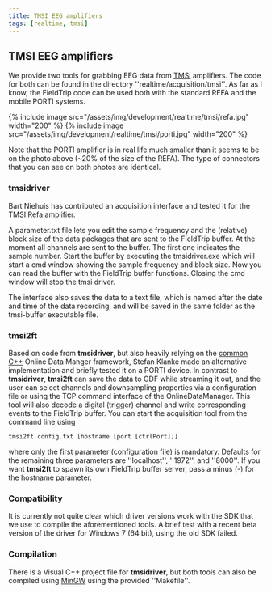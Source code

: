 ```yaml
---
title: TMSI EEG amplifiers
tags: [realtime, tmsi]
---
```


## TMSI EEG amplifiers

We provide two tools for grabbing EEG data from [TMSi](http://www.tmsi.com) amplifiers. The code for both can be found
in the directory ''realtime/acquisition/tmsi''. As far as I know, the FieldTrip code can be used both with the standard REFA and the mobile PORTI systems.

{% include image src="/assets/img/development/realtime/tmsi/refa.jpg" width="200" %}
{% include image src="/assets/img/development/realtime/tmsi/porti.jpg" width="200" %}

Note that the PORTI amplifier is in real life much smaller than it seems to be on the photo above (~20% of the size of the REFA). The type of connectors that you can see on both photos are identical.

### tmsidriver

Bart Niehuis has contributed an acquisition interface and tested it for the TMSI Refa amplifier. 

A parameter.txt file lets you edit the sample frequency and the (relative) block size of the data packages that are sent to the FieldTrip buffer. At the moment all channels are sent to the buffer. The first one indicates the sample number. Start the buffer by executing the tmsidriver.exe which will start a cmd window showing the sample frequency and block size. Now you can read the buffer with the FieldTrip buffer functions. Closing the cmd window will stop the tmsi driver.

The interface also saves the data to a text file, which is named after the date and time of the data recording, and will be saved in the same folder as the tmsi-buffer executable file. 

### tmsi2ft

Based on code from **tmsidriver**, but also heavily relying on the [common C++](/development/realtime/buffer_cpp) Online Data Manger framework, Stefan Klanke made an alternative implementation and briefly tested it on a PORTI device. In contrast to **tmsidriver**, **tmsi2ft** can save the data to GDF while streaming it out, and the user can select channels and downsampling properties via a configuration file or using the TCP command interface of the OnlineDataManager. This tool will also decode a digital (trigger) channel and write corresponding events to the FieldTrip buffer. You can start the acquisition tool from the command line using

    tmsi2ft config.txt [hostname [port [ctrlPort]]]
    
where only the first parameter (configuration file) is mandatory. Defaults for the remaining three parameters are ''localhost'', ''1972'', and ''8000''. If you want **tmsi2ft** to spawn its own FieldTrip buffer server, pass a minus (-) for the hostname parameter.

### Compatibility

It is currently not quite clear which driver versions work with the SDK that we use
to compile the aforementioned tools. A brief test with a recent beta version of the driver
for Windows 7 (64 bit), using the old SDK failed. 

### Compilation

There is a Visual C++ project file for **tmsidriver**, but both tools can also be compiled using [MinGW](http://www.mingw.org) using the provided ''Makefile''.
